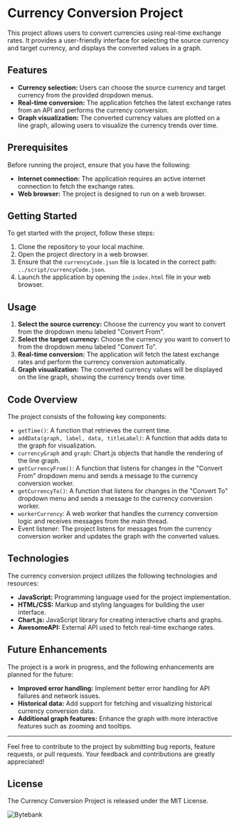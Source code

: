 # Currency Conversion Project

This project allows users to convert currencies using real-time exchange rates. It provides a user-friendly interface for selecting the source currency and target currency, and displays the converted values in a graph.

## Features

- **Currency selection:** Users can choose the source currency and target currency from the provided dropdown menus.
- **Real-time conversion:** The application fetches the latest exchange rates from an API and performs the currency conversion.
- **Graph visualization:** The converted currency values are plotted on a line graph, allowing users to visualize the currency trends over time.

## Prerequisites

Before running the project, ensure that you have the following:

- **Internet connection:** The application requires an active internet connection to fetch the exchange rates.
- **Web browser:** The project is designed to run on a web browser.

## Getting Started

To get started with the project, follow these steps:

1. Clone the repository to your local machine.
2. Open the project directory in a web browser.
3. Ensure that the `currencyCode.json` file is located in the correct path: `../script/currencyCode.json`.
4. Launch the application by opening the `index.html` file in your web browser.

## Usage

1. **Select the source currency:** Choose the currency you want to convert from the dropdown menu labeled "Convert From".
2. **Select the target currency:** Choose the currency you want to convert to from the dropdown menu labeled "Convert To".
3. **Real-time conversion:** The application will fetch the latest exchange rates and perform the currency conversion automatically.
4. **Graph visualization:** The converted currency values will be displayed on the line graph, showing the currency trends over time.

## Code Overview

The project consists of the following key components:

- `getTime()`: A function that retrieves the current time.
- `addData(graph, label, data, titleLabel)`: A function that adds data to the graph for visualization.
- `currencyGraph` and `graph`: Chart.js objects that handle the rendering of the line graph.
- `getCurrencyFrom()`: A function that listens for changes in the "Convert From" dropdown menu and sends a message to the currency conversion worker.
- `getCurrencyTo()`: A function that listens for changes in the "Convert To" dropdown menu and sends a message to the currency conversion worker.
- `workerCurrency`: A web worker that handles the currency conversion logic and receives messages from the main thread.
- Event listener: The project listens for messages from the currency conversion worker and updates the graph with the converted values.

## Technologies

The currency conversion project utilizes the following technologies and resources:

- **JavaScript:** Programming language used for the project implementation.
- **HTML/CSS:** Markup and styling languages for building the user interface.
- **Chart.js:** JavaScript library for creating interactive charts and graphs.
- **AwesomeAPI:** External API used to fetch real-time exchange rates.

## Future Enhancements

The project is a work in progress, and the following enhancements are planned for the future:

- **Improved error handling:** Implement better error handling for API failures and network issues.
- **Historical data:** Add support for fetching and visualizing historical currency conversion data.
- **Additional graph features:** Enhance the graph with more interactive features such as zooming and tooltips.

---

Feel free to contribute to the project by submitting bug reports, feature requests, or pull requests. Your feedback and contributions are greatly appreciated!

## License
The Currency Conversion Project is released under the MIT License.

![Bytebank](https://github.com/christianduhp/bytebank/assets/85292359/5519dc28-bc0b-422b-8e93-7b37b60ba8df#vitrinedev)
